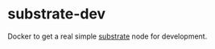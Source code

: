# substrate-dev
Docker to get a real simple [substrate](https://substrate.dev/) node for development.
